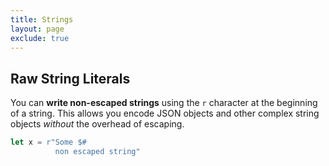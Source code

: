 ```yaml
---
title: Strings
layout: page
exclude: true
---
```


## Raw String Literals

You can **write non-escaped strings** using the `r` character at the beginning of a string. This allows you encode JSON objects and other complex string objects *without* the overhead of escaping.
```rust
let x = r"Some $#
          non escaped string"
```
<!--stackedit_data:
eyJoaXN0b3J5IjpbMTI1NTgyNDEwXX0=
-->